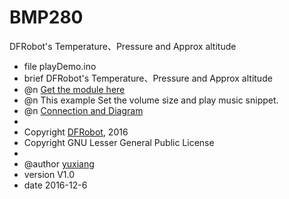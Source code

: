 # BMP280
DFRobot's Temperature、Pressure and Approx altitude

 * file playDemo.ino
 * brief DFRobot's Temperature、Pressure and Approx altitude
 * @n [Get the module here](等上架后添加商品购买链接)
 * @n This example Set the volume size and play music snippet.
 * @n [Connection and Diagram](等上架后添加wiki链接)
 *
 * Copyright	[DFRobot](http://www.dfrobot.com), 2016
 * Copyright	GNU Lesser General Public License
 *
 * @author [yuxiang](1137717512@qq.com)
 * version  V1.0
 * date  2016-12-6
